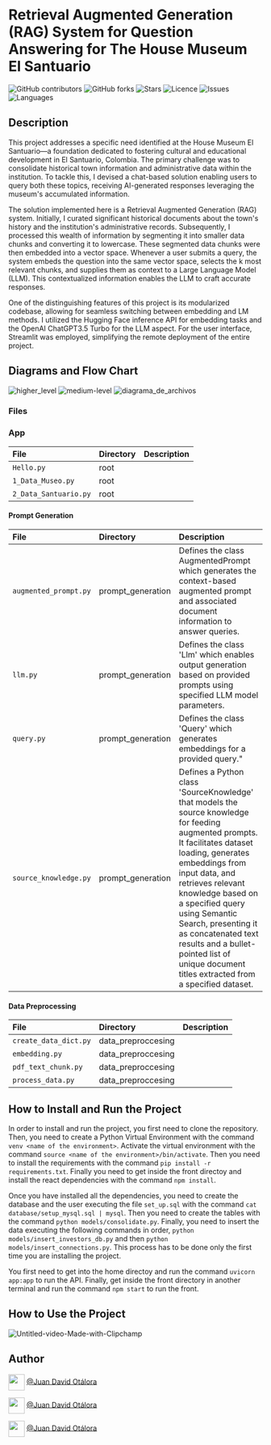 # Retrieval Augmented Generation (RAG) System for Question Answering for The House Museum El Santuario

![GitHub contributors](https://img.shields.io/github/contributors/otalorajuand/ml_portfolio_project)
![GitHub forks](https://img.shields.io/github/forks/otalorajuand/ml_portfolio_project)
![Stars](https://img.shields.io/github/stars/otalorajuand/ml_portfolio_project)
![Licence](https://img.shields.io/github/license/otalorajuand/ml_portfolio_project)
![Issues](https://img.shields.io/github/issues/otalorajuand/ml_portfolio_project)
![Languages](https://img.shields.io/github/languages/count/otalorajuand/ml_portfolio_project)

## Description

This project addresses a specific need identified at the House Museum El Santuario—a foundation dedicated to fostering cultural and educational development in El Santuario, Colombia. The primary challenge was to consolidate historical town information and administrative data within the institution. To tackle this, I devised a chat-based solution enabling users to query both these topics, receiving AI-generated responses leveraging the museum's accumulated information.

The solution implemented here is a Retrieval Augmented Generation (RAG) system. Initially, I curated significant historical documents about the town's history and the institution's administrative records. Subsequently, I processed this wealth of information by segmenting it into smaller data chunks and converting it to lowercase. These segmented data chunks were then embedded into a vector space. Whenever a user submits a query, the system embeds the question into the same vector space, selects the k most relevant chunks, and supplies them as context to a Large Language Model (LLM). This contextualized information enables the LLM to craft accurate responses.

One of the distinguishing features of this project is its modularized codebase, allowing for seamless switching between embedding and LM methods. I utilized the Hugging Face inference API for embedding tasks and the OpenAI ChatGPT3.5 Turbo for the LLM aspect. For the user interface, Streamlit was employed, simplifying the remote deployment of the entire project.



## Diagrams and Flow Chart

![higher_level](https://user-images.githubusercontent.com/22607461/218857148-9e2e8025-ff18-408a-b8f7-93c5c3cd9825.jpeg)
![medium-level](https://user-images.githubusercontent.com/22607461/218857302-9073a781-60f7-4f6c-88a0-07846c71f6af.jpeg)
![diagrama_de_archivos](https://user-images.githubusercontent.com/22607461/219759319-dee60c42-4da5-49e4-bd45-e5d98e29acde.jpeg)

### Files

### App

| File  | Directory  | Description |
| :------ |:--------------| :---------------------|
| `Hello.py` | root |  |
| `1_Data_Museo.py` | root |  |
| `2_Data_Santuario.py` | root |  |


#### Prompt Generation

| File  | Directory  | Description |
| :------ |:--------------| :---------------------|
| `augmented_prompt.py` | prompt_generation | Defines the class AugmentedPrompt which generates the context-based augmented prompt and associated document information to answer queries. |
| `llm.py`  | prompt_generation  | Defines the class 'Llm' which enables output generation based on provided prompts using specified LLM model parameters. |
| `query.py` | prompt_generation   | Defines the class 'Query' which generates embeddings for a provided query." |
| `source_knowledge.py` | prompt_generation | Defines a Python class 'SourceKnowledge' that models the source knowledge for feeding augmented prompts. It facilitates dataset loading, generates embeddings from input data, and retrieves relevant knowledge based on a specified query using Semantic Search, presenting it as concatenated text results and a bullet-pointed list of unique document titles extracted from a specified dataset. |


#### Data Preprocessing

| File  | Directory  | Description |
| :------ |:--------------| :---------------------|
| `create_data_dict.py` | data_preproccesing |  |
| `embedding.py` | data_preproccesing |  |
| `pdf_text_chunk.py` | data_preproccesing |  |
| `process_data.py` | data_preproccesing |  |

## How to Install and Run the Project

In order to install and run the project, you first need to clone the repository. Then, you need to create a Python Virtual Environment with the command `venv <name of the environment>`. Activate the virtual environment with the command `source <name of the environment>/bin/activate`. Then you need to install the requirements with the command `pip install -r requirements.txt`. Finally you need to get inside the front directoy and install the react dependencies with the command `npm install`.

Once you have installed all the dependencies, you need to create the database and the user executing the file `set_up.sql` with the command `cat database/setup_mysql.sql | mysql`. Then you need to create the tables with the command `python models/consolidate.py`. Finally, you need to insert the data executing the following commands in order, `python models/insert_investors_db.py` and then `python models/insert_connections.py`. This process has to be done only the first time you are installing the project.

You first need to get into the home directoy and run the command `uvicorn app:app` to run the API. Finally, get inside the front directory in another terminal and run the command `npm start` to run the front. 

## How to Use the Project

![Untitled-video-Made-with-Clipchamp](https://user-images.githubusercontent.com/106627368/220689993-80017813-878e-4beb-98b7-7e72aa8ff39f.gif)


## Author

<a href = 'https://www.github.com'> <img width = '32px' align= 'center' src="https://raw.githubusercontent.com/rahulbanerjee26/githubAboutMeGenerator/main/icons/github.svg"/></a>  [@Juan David Otálora](https://github.com/otalorajuand)

<a href = 'https://www.twitter.com'> <img width = '32px' align= 'center' src="https://raw.githubusercontent.com/rahulbanerjee26/githubAboutMeGenerator/main/icons/twitter.svg"/></a>  [@Juan David Otálora](https://twitter.com/juandotalora)

<a href = 'https://www.linkedin.com'> <img width = '32px' align= 'center' src="https://raw.githubusercontent.com/rahuldkjain/github-profile-readme-generator/master/src/images/icons/Social/linked-in-alt.svg"/></a> [@Juan David Otálora](https://www.linkedin.com/in/juan-david-ot%C3%A1lora-carrillo-7a6599172/)
